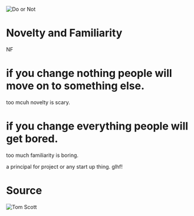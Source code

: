 ![Do or Not](https://cdn.discordapp.com/attachments/794818958686552145/922523765747884092/doitdont.png)
# Novelty and Familiarity
NF

# if you change nothing people will move on to something else. 
too mcuh novelty is scary.

# if you change everything people will get bored.
too much familiarity is boring. 

a principal for project or any start up thing. glhf!

# Source 
![Tom Scott](https://www.youtube.com/channel/UCBa659QWEk1AI4Tg--mrJ2A)
